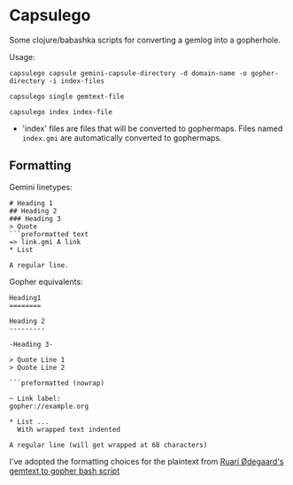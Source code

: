 # Capsulego

Some clojure/babashka scripts for converting a gemlog into a gopherhole.

Usage:

`capsulego capsule gemini-capsule-directory -d domain-name -o gopher-directory -i index-files`

`capsulego single gemtext-file`

`capsulego index index-file`


- 'index' files are files that will be converted to gophermaps. Files named `index.gmi` are automatically converted to gophermaps.


## Formatting

Gemini linetypes:

``` text
# Heading 1
## Heading 2
### Heading 3
> Quote 
```preformatted text
=> link.gmi A link
* List

A regular line.
```

Gopher  equivalents:

``` text
Heading1
========

Heading 2
---------

-Heading 3-

> Quote Line 1
> Quote Line 2

```preformatted (nowrap)

~ Link label:
gopher://example.org

* List ...
  With wrapped text indented
  
A regular line (will get wrapped at 68 characters)
```

I've adopted the formatting choices for the plaintext from [Ruarí Ødegaard's gemtext to gopher bash script](https://ruario.flounder.online/gemlog/2022-01-04_Formatting_Gemtext_for_Gopher.gmi) 
